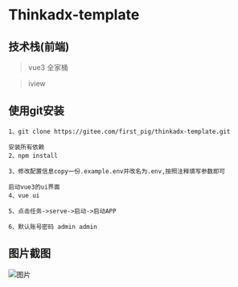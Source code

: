 Thinkadx-template
===============
## 技术栈(前端)

> vue3 全家桶

> iview


## 使用git安装

~~~
1、git clone https://gitee.com/first_pig/thinkadx-template.git

安装所有依赖
2、npm install

3、修改配置信息copy一份.example.env并改名为.env,按照注释填写参数即可

启动vue3的ui界面
4、vue ui

5、点击任务->serve->启动->启动APP

6、默认账号密码 admin admin
~~~

## 图片截图
![图片](http://imgcontrol.xiaozha.top/uploads/imgs/20/e2153a78168921dd5266e094620fc4.png)